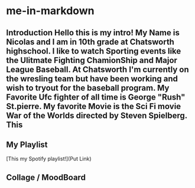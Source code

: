 # me-in-markdown

## Introduction Hello this is my intro! My Name is Nicolas and I am in 10th grade at Chatsworth highschool. I like to watch Sporting events like the Ulitmate Fighting ChamionShip and Major League Baseball. At Chatsworth I'm currently on the wresling team but have been working and wish to tryout for the baseball program. My Favorite Ufc fighter of all time is George "Rush" St.pierre. My favorite Movie is the Sci Fi movie War of the Worlds directed by Steven Spielberg. This 

## My Playlist
[This my Spotify playlist!](Put Link)
## Collage / MoodBoard